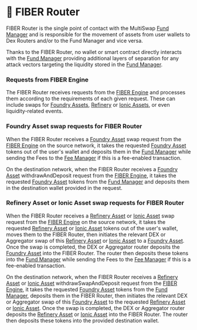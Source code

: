 # 🔄 FIBER Router

FIBER Router is the single point of contact with the MultiSwap [Fund Manager](fund-manager.md) and is responsible for the movement of assets from user wallets to Dex Routers and/or to the Fund Manager and vice versa.&#x20;

Thanks to the FIBER Router, no wallet or smart contract directly interacts with the [Fund Manager](fund-manager.md) providing additional layers of separation for any attack vectors targeting the liquidity stored in the [Fund Manager](fund-manager.md).

### Requests from FIBER Engine

The FIBER Router receives requests from the [FIBER Engine](fiber-engine.md) and processes them according to the requirements of each given request. These can include swaps for [Foundry Assets](../asset-types/foundry-assets.md), [Refinery](../asset-types/refinery-assets.md) or [Ionic Assets](../asset-types/ionic-assets.md), or even liquidity-related events.

### Foundry Asset swap requests for FIBER Router

When the FIBER Router receives a [Foundry Asset](../asset-types/foundry-assets.md) swap request from the [FIBER Engine](fiber-engine.md) on the source network, it takes the requested [Foundry Asset](../asset-types/foundry-assets.md) tokens out of the user's wallet and deposits them in the [Fund Manager](fund-manager.md) while sending the Fees to the [Fee Manager](fee-manager.md) if this is a fee-enabled transaction.&#x20;

On the destination network, when the FIBER Router receives a [Foundry Asset](../asset-types/foundry-assets.md) withdrawAndDeposit request from the [FIBER Engine](fiber-engine.md), it takes the requested [Foundry Asset](../asset-types/foundry-assets.md) tokens from the [Fund Manager](fund-manager.md) and deposits them in the destination wallet provided in the request.

### Refinery Asset or Ionic Asset swap requests for FIBER Router

When the FIBER Router receives a [Refinery Asset](../asset-types/refinery-assets.md) or [Ionic Asset](../asset-types/ionic-assets.md) swap request from the [FIBER Engine](fiber-engine.md) on the source network, it takes the requested [Refinery Asset](../asset-types/refinery-assets.md) or [Ionic Asset](../asset-types/ionic-assets.md) tokens out of the user's wallet, moves them to the FIBER Router, then initiates the relevant DEX or Aggregator swap of this [Refinery Asset](../asset-types/refinery-assets.md) or [Ionic Asset](../asset-types/ionic-assets.md) to a [Foundry Asset](../asset-types/foundry-assets.md). Once the swap is completed, the DEX or Aggregator router deposits the [Foundry Asset](../asset-types/foundry-assets.md) into the FIBER Router. The router then deposits these tokens into the [Fund Manager](fund-manager.md) while sending the Fees to the [Fee Manager](fee-manager.md) if this is a fee-enabled transaction.&#x20;

On the destination network, when the FIBER Router receives a [Refinery Asset](../asset-types/refinery-assets.md) or [Ionic Asset](../asset-types/ionic-assets.md) withdrawSwapAndDeposit request from the [FIBER Engine](fiber-engine.md), it takes the requested [Foundry Asset](../asset-types/foundry-assets.md) tokens from the [Fund Manager](fund-manager.md), deposits them in the FIBER Router, then initiates the relevant DEX or Aggregator swap of this [Foundry Asset](../asset-types/foundry-assets.md) to the requested [Refinery Asset](../asset-types/refinery-assets.md) or [Ionic Asset](../asset-types/ionic-assets.md). Once the swap is completed, the DEX or Aggregator router deposits the [Refinery Asset](../asset-types/refinery-assets.md) or [Ionic Asset](../asset-types/ionic-assets.md) into the FIBER Router. The router then deposits these tokens into the provided destination wallet.
